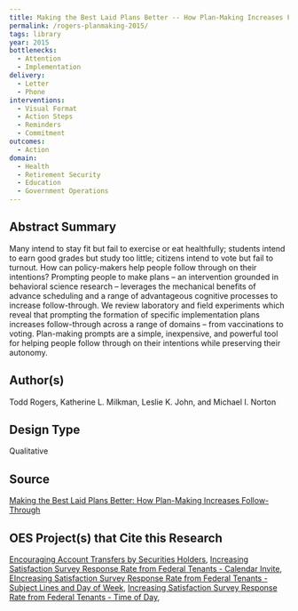```yaml
---
title: Making the Best Laid Plans Better -- How Plan-Making Increases Follow-Through
permalink: /rogers-planmaking-2015/
tags: library 
year: 2015
bottlenecks: 
  - Attention 
  - Implementation
delivery:  
  - Letter 
  - Phone 
interventions: 
  - Visual Format 
  - Action Steps 
  - Reminders 
  - Commitment 
outcomes:  
  - Action 
domain: 
  - Health 
  - Retirement Security 
  - Education 
  - Government Operations
---
```

## Abstract Summary

Many intend to stay fit but fail to exercise or eat healthfully; students intend to earn good grades
but study too little; citizens intend to vote but fail to turnout. How can policy-makers help
people follow through on their intentions? Prompting people to make plans – an intervention
grounded in behavioral science research – leverages the mechanical benefits of advance
scheduling and a range of advantageous cognitive processes to increase follow-through. We
review laboratory and field experiments which reveal that prompting the formation of specific
implementation plans increases follow-through across a range of domains – from vaccinations to
voting. Plan-making prompts are a simple, inexpensive, and powerful tool for helping people
follow through on their intentions while preserving their autonomy. 

## Author(s)

Todd Rogers, Katherine L. Milkman, Leslie K. John, and Michael I. Norton

## Design Type

Qualitative

## Source

<a href="http://scholar.harvard.edu/files/todd_rogers/files/making_0.pdf">Making the Best Laid Plans Better: How Plan-Making Increases Follow-Through</a>

## OES Project(s) that Cite this Research

<a href="https://oes.gsa.gov/projects/securities-account-transfers/">Encouraging Account Transfers by Securities Holders</a>, <a href="https://oes.gsa.gov/projects/tenant-satisfaction-survey-calendar-invite/">Increasing Satisfaction Survey Response Rate from Federal Tenants - Calendar Invite</a>, <a href="https://oes.gsa.gov/projects/tenant-satisfaction-survey-subject-lines/">EIncreasing Satisfaction Survey Response Rate from Federal Tenants - Subject Lines and Day of Week</a>, <a href="https://oes.gsa.gov/projects/tenant-satisfaction-survey-time-of-day/">Increasing Satisfaction Survey Response Rate from Federal Tenants - Time of Day</a>, 
